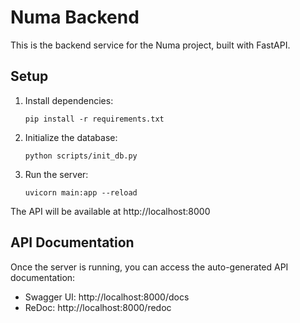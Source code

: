 # Numa Backend

This is the backend service for the Numa project, built with FastAPI.

## Setup

1. Install dependencies:
   ```
   pip install -r requirements.txt
   ```

2. Initialize the database:
   ```
   python scripts/init_db.py
   ```

3. Run the server:
   ```
   uvicorn main:app --reload
   ```

The API will be available at http://localhost:8000

## API Documentation

Once the server is running, you can access the auto-generated API documentation:

- Swagger UI: http://localhost:8000/docs
- ReDoc: http://localhost:8000/redoc